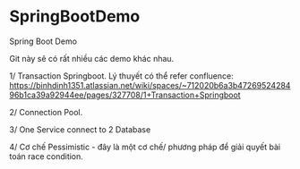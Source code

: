 # SpringBootDemo
Spring Boot Demo

Git này sẽ có rất nhiều các demo khác nhau.

1/ Transaction Springboot.
Lý thuyết có thể refer confluence:
https://binhdinh1351.atlassian.net/wiki/spaces/~712020b6a3b4726952428496b1ca39a92944ee/pages/327708/1+Transaction+Springboot

2/ Connection Pool.

3/ One Service connect to 2 Database

4/ Cơ chế Pessimistic - đây là một cơ chế/ phương pháp để giải quyết bài toán race condition.
